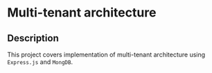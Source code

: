 # Multi-tenant architecture

## Description

This project covers implementation of multi-tenant architecture using `Express.js` and `MongDB`. 